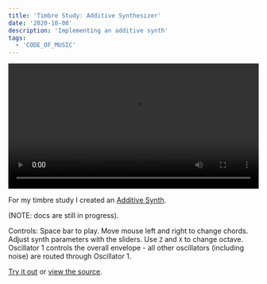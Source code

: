 ```yaml
---
title: 'Timbre Study: Additive Synthesizer'
date: '2020-10-08'
description: 'Implementing an additive synth'
tags:
  - 'CODE_OF_MUSIC'
---
```


<p>
<video style="width: 100%; max-height: none" controls name="Screen capture" src="additive-synth-capture.mp4"></video>
</p>

For my timbre study I created an [Additive Synth](https://additive-synth.netlify.app/).

(NOTE: docs are still in progress).

Controls: Space bar to play. Move mouse left and right to change chords. Adjust synth parameters with the sliders. Use `Z` and `X` to change octave. Oscillator 1 controls the overall envelope - all other oscillators (including noise) are routed through Oscillator 1.

[Try it out](https://additive-synth.netlify.app/) or [view the source](https://github.com/ejarzo/additive-synth).
